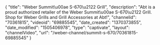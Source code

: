 {
    "title": "Weber Summit\u00ae S-670\u2122 Grill",
    "description": "Abt is a proud authorized retailer of the Weber Summit\u00ae S-670\u2122 Grill. Shop for Weber Grills and Grill Accessories at Abt!",
    "channelid": "70361815",
    "videoid": "69885545",
    "date_created": "1370373855",
    "date_modified": "1505406978",
    "type": "captivate",
    "layout": "channelVideo",
    "url": "\/weber-channel\/summit-s-670\/70361815-69885545"
}